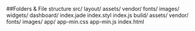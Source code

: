 ##Folders & File structure
src/
	layout/
	assets/
		vendor/
		fonts/
		images/
	widgets/
	dashboard/
	index.jade
	index.styl
	index.js
build/
	assets/
		vendor/
		fonts/
		images/
		app/
			app-min.css
			app-min.js
	index.html